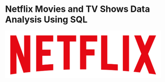 # Netflix Movies and TV Shows Data Analysis Using SQL
![Netflix Logo](https://github.com/rutujat04/Netflix-SQL-Project/blob/main/logo.png)
